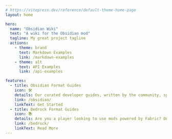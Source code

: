 ```yaml
---
# https://vitepress.dev/reference/default-theme-home-page
layout: home

hero:
  name: "Obsidian Wiki"
  text: "A wiki for the Obsidian mod"
  tagline: My great project tagline
  actions:
    - theme: brand
      text: Markdown Examples
      link: /markdown-examples
    - theme: alt
      text: API Examples
      link: /api-examples

features:
  - title: Obsidian Format Guides
    icon: 🛠️
    details: Our curated developer guides, written by the community, span a wide range of topics from setting up a development environment to mroe advanced topics, such as rendering and networking.
    link: /obsidian/
    linkText: Get Started
  - title: Bedrock Format Guides
    icon: 📚
    details: Are you a player looking to use mods powered by Fabric? Our player guides have you covered. These guides will help you in downloading, installing, and troubleshooting Fabric mods.
    link: /bedrock/
    linkText: Read More
---
```


